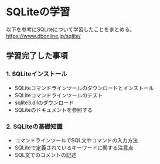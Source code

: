 # SQLiteの学習

以下を参考にSQLiteについて学習したことをまとめる。
https://www.dbonline.jp/sqlite/

## 学習完了した事項

### 1. SQLiteインストール
- SQLiteコマンドラインツールのダウンロードとインストール
- SQLiteコマンドラインツールのテスト
- sqlite3.dllのダウンロード
- SQLiteのドキュメントを参照する

### 2. SQLiteの基礎知識
- コマンドラインツールでSQL文やコマンドの入力方法
- SQLiteで定義されているキーワードに関する注意点
- SQL文でのコメントの記述
